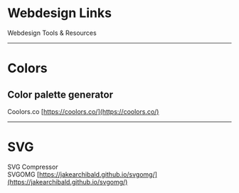 # Webdesign Links
Webdesign Tools & Resources

---

# Colors

## Color palette generator

Coolors.co [https://coolors.co/](https://coolors.co/)


---

# SVG

SVG Compressor  
SVGOMG [https://jakearchibald.github.io/svgomg/](https://jakearchibald.github.io/svgomg/)

